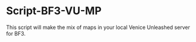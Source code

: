 # Script-BF3-VU-MP
This script will make the mix of maps in your local Venice Unleashed server for BF3.
